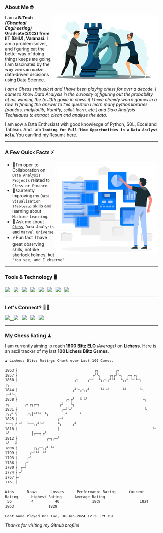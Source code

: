 ### About Me 🤓
<img align="right" alt="Coding" width="350" src="https://github.com/Laxman-Lakhan/Laxman-Lakhan/blob/master/Assets/Chess_Vector.jpg">   

I am a **B.Tech** _**(Chemical Engineering)**_ **Graduate(2022) from IIT (BHU), Varanasi**. I am a problem solver, and figuring out the better way of doing things keeps me going. I am fascinated by the way one can make data-driven decisions using Data Science. 

_I am a Chess enthusiast and I have been playing chess for over a decade. I came to know Data Analysis in the curiosity of figuring out the probability of me winning the (n+1)th game in chess if I have already won n games in a row. In finding the answer to this question I learn many python libraries (pandas, matplotlib, NumPy, scikit-learn, etc.) and Data Analysis Techniques to extract, clean and analyse the data._

I am now a Data Enthusiast with good knowledge of Python, SQL, Excel and Tableau. And I am **`looking for Full-Time Opportunities in a Data Analyst Role`**. You can find my Resume
 [here](https://drive.google.com/file/d/1UIOoogRLj5eGQFQBkuvMmTISZVdl2Ok7/view?usp=sharing).


---

### A Few Quick Facts ⚡️
<img align="right" alt="Coding" width="340" src="https://github.com/Laxman-Lakhan/Laxman-Lakhan/blob/master/Assets/Data_Vector.jpg">   

- 🤝 I’m open to Collaboration on `Data Analysis Projects` related to `Chess or Finance`.
- 📖 Currently improving my `Data Visualisation (Tableau)` skills and learning about `Machine Learning`.
- 💬 Ask me about [`Chess`](https://lichess.org/@/YourKingIsInDanger), `Data Analysis` and `Marvel Universe`.
- ⚡️ Fun fact: I have great observing skills, not like sherlock holmes, but `"You see, and I observe"`.

---
### Tools & Technology 🖥

<img src="https://img.shields.io/badge/Python-white?logo=Python&logoColor=ColorName&style=ShieldStyle" /> &nbsp;
<img src="https://img.shields.io/badge/MySQL-white?logo=MySQL&logoColor=ColorName&style=ShieldStyle" /> &nbsp;
<img src="https://img.shields.io/badge/Tableau-white?logo=Tableau&logoColor=ColorName&style=ShieldStyle" /> &nbsp;
<img src="https://img.shields.io/badge/Excel-white?logo=Microsoft+Excel&logoColor=196F3D&style=ShieldStyle" /> &nbsp;
<img src="https://img.shields.io/badge/Jupyter-white?logo=Jupyter&logoColor=ColorName&style=ShieldStyle" /> &nbsp;
<img src="https://img.shields.io/badge/pandas-white?logo=Pandas&logoColor=000080&style=ShieldStyle" /> &nbsp;
<img src="https://img.shields.io/badge/numpy-white?logo=Numpy&logoColor=85C1E9&style=ShieldStyle" /> &nbsp;
<img src="https://img.shields.io/badge/scikit learn-white?logo=Scikit+Learn&logoColor=ColorName&style=ShieldStyle" /> &nbsp;



---

### Let's Connect? 🫳🏻

<a href="mailto:laxmansingh.lakhan@gmail.com"> <img src="https://img.icons8.com/fluent/48/000000/gmail.png" width="3.5%"/> &nbsp;
[<img src="https://img.icons8.com/color/48/000000/linkedin.png" width="3.5%"/>](https://www.linkedin.com/in/laxman-lakhan/)  &nbsp;
[<img src="https://img.icons8.com/fluent/48/000000/facebook-new.png" width="3.5%"/>](https://www.facebook.com/s.laxmanlakhan/)  &nbsp;
[<img src="https://img.icons8.com/fluent/48/000000/instagram-new.png" width="3.5%"/>](https://www.instagram.com/laxman.lakhan/)  &nbsp;
[<img src="https://img.icons8.com/color/48/000000/twitter.png" width="3.5%"/>](https://twitter.com/laxman__lakhan)  &nbsp;

 ---
  
### My Chess Rating ♟
  
I am currently aiming to reach **1800 Blitz ELO** *(Average)* on **Lichess**. Here is an ascii tracker of my last **100 Lichess Blitz Games**.

  ```
  ♟︎ 𝙻𝚒𝚌𝚑𝚎𝚜𝚜 𝙱𝚕𝚒𝚝𝚣 𝚁𝚊𝚝𝚒𝚗𝚐𝚜 𝙲𝚑𝚊𝚛𝚝 𝚘𝚟𝚎𝚛 𝙻𝚊𝚜𝚝 𝟷00 𝙶𝚊𝚖𝚎𝚜.
  
1863 ┤                                   ╭╮        ╭╮
1857 ┤                                  ╭╯╰╮    ╭╮╭╯╰╮  ╭─╮╭╮
1850 ┤                          ╭╮    ╭─╯  ╰╮╭╮╭╯╰╯  ╰╮╭╯ ╰╯╰─╮                                      ╭╮
1844 ┤                         ╭╯╰╮╭╮╭╯     ╰╯╰╯      ╰╯      ╰╮                                   ╭─╯╰╮
1838 ┤                      ╭╮╭╯  ╰╯╰╯                         ╰╮        ╭╮       ╭╮╭╮╭─╮         ╭╯   ╰╮
1831 ┤                    ╭─╯╰╯                                 ╰╮    ╭╮╭╯╰╮    ╭╮│╰╯╰╯ ╰╮       ╭╯     ╰
1825 ┤                  ╭─╯                                      ╰──╮╭╯╰╯  ╰──╮╭╯╰╯      ╰╮     ╭╯
1818 ┤                  │                                           ╰╯        ╰╯          │╭──╮╭╯
1812 ┤             ╭─╮╭─╯                                                                 ╰╯  ╰╯
1806 ┤       ╭╮╭─╮╭╯ ╰╯
1799 ┤     ╭─╯╰╯ ╰╯
1793 ┤    ╭╯
1786 ┤   ╭╯
1780 ┤ ╭─╯
1774 ┤╭╯
1767 ┼╯
1761 ┤ 

Wins      Draws      Losses      Performance Rating      Current Rating      Highest Rating      Average Rating
   56         4          40               1869                  1828                1863                1828     

Last Game Played On: Tue, 30-Jan-2024 12:28 PM IST
  ```
  
  
*Thanks for visiting my Github profile!*
